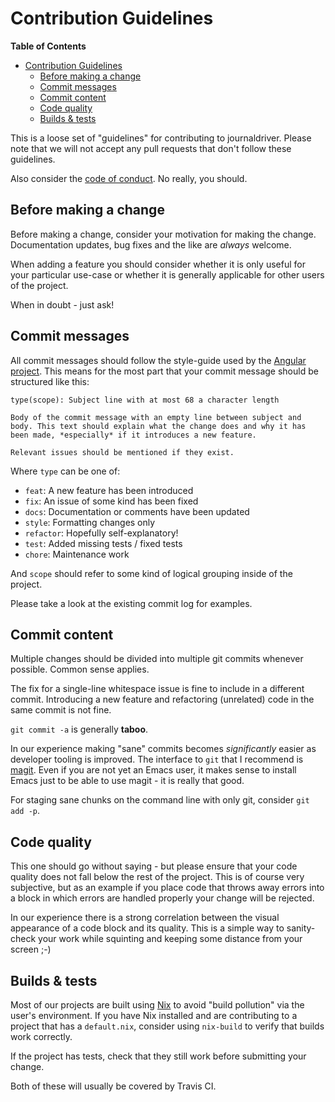 Contribution Guidelines
=======================

<!-- markdown-toc start - Don't edit this section. Run M-x markdown-toc-refresh-toc -->
**Table of Contents**

- [Contribution Guidelines](#contribution-guidelines)
    - [Before making a change](#before-making-a-change)
    - [Commit messages](#commit-messages)
    - [Commit content](#commit-content)
    - [Code quality](#code-quality)
    - [Builds & tests](#builds--tests)

<!-- markdown-toc end -->

This is a loose set of "guidelines" for contributing to journaldriver.
Please note that we will not accept any pull requests that don't
follow these guidelines.

Also consider the [code of conduct](CODE_OF_CONDUCT.md). No really,
you should.

## Before making a change

Before making a change, consider your motivation for making the
change. Documentation updates, bug fixes and the like are *always*
welcome.

When adding a feature you should consider whether it is only useful
for your particular use-case or whether it is generally applicable for
other users of the project.

When in doubt - just ask!

## Commit messages

All commit messages should follow the style-guide used by the [Angular
project][]. This means for the most part that your commit message
should be structured like this:

```
type(scope): Subject line with at most 68 a character length

Body of the commit message with an empty line between subject and
body. This text should explain what the change does and why it has
been made, *especially* if it introduces a new feature.

Relevant issues should be mentioned if they exist.
```

Where `type` can be one of:

* `feat`: A new feature has been introduced
* `fix`: An issue of some kind has been fixed
* `docs`: Documentation or comments have been updated
* `style`: Formatting changes only
* `refactor`: Hopefully self-explanatory!
* `test`: Added missing tests / fixed tests
* `chore`: Maintenance work

And `scope` should refer to some kind of logical grouping inside of
the project.

Please take a look at the existing commit log for examples.

## Commit content

Multiple changes should be divided into multiple git commits whenever
possible. Common sense applies.

The fix for a single-line whitespace issue is fine to include in a
different commit. Introducing a new feature and refactoring
(unrelated) code in the same commit is not fine.

`git commit -a` is generally **taboo**.

In our experience making "sane" commits becomes *significantly* easier
as developer tooling is improved. The interface to `git` that I
recommend is [magit][]. Even if you are not yet an Emacs user, it
makes sense to install Emacs just to be able to use magit - it is
really that good.

For staging sane chunks on the command line with only git, consider
`git add -p`.

## Code quality

This one should go without saying - but please ensure that your code
quality does not fall below the rest of the project. This is of course
very subjective, but as an example if you place code that throws away
errors into a block in which errors are handled properly your change
will be rejected.

In our experience there is a strong correlation between the visual
appearance of a code block and its quality. This is a simple way to
sanity-check your work while squinting and keeping some distance from
your screen ;-)

## Builds & tests

Most of our projects are built using [Nix][] to avoid "build
pollution" via the user's environment. If you have Nix installed and
are contributing to a project that has a `default.nix`, consider using
`nix-build` to verify that builds work correctly.

If the project has tests, check that they still work before submitting
your change.

Both of these will usually be covered by Travis CI.


[Angular project]: https://gist.github.com/stephenparish/9941e89d80e2bc58a153#format-of-the-commit-message
[magit]: https://magit.vc/
[Nix]: https://nixos.org/nix/
